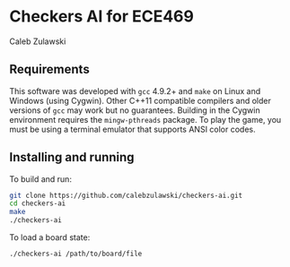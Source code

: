 # Checkers AI for ECE469
Caleb Zulawski


## Requirements
This software was developed with ``gcc`` 4.9.2+ and ``make`` on Linux and Windows (using Cygwin).  Other C++11 compatible compilers and older versions of ``gcc`` may work but no guarantees.  Building in the Cygwin environment requires the ``mingw-pthreads`` package.  To play the game, you must be using a terminal emulator that supports ANSI color codes.

## Installing and running
To build and run:
```sh
git clone https://github.com/calebzulawski/checkers-ai.git
cd checkers-ai
make
./checkers-ai
```

To load a board state:
```sh
./checkers-ai /path/to/board/file
```